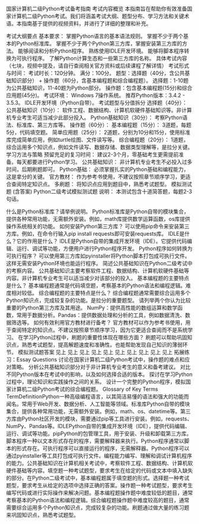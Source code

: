 国家计算机二级Python考试备考指南
考试内容概览
本指南旨在帮助你有效准备国家计算机二级Python考试。我们将涵盖考试大纲、题型分布、学习方法和关键术语。本指南基于提供的视频资料，并进行了详细的整理和补充。

考试大纲要点
基本要求：
掌握Python语言的基本语法规则。
掌握不少于两个基本的Python标准库。
掌握不少于两个Python第三方库，掌握安装第三方库的方法。
能够阅读和分析Python程序。
熟练使用IDLE开发环境。
能够将脚本程序转换为可执行程序。
了解Python计算生态和一些第三方库的名称。
具体考试内容（七块，视频中提及，请自行查阅相关官方资料或后续课程了解详情）
考试形式与时间：
考试时长：120分钟。
满分：100分。
题型：选择题（40分，含公共基础知识部分） + 操作题（60分，含基本编程题和综合编程题）。
选择题：1-10题为公共基础知识，11-40题为Python部分。
操作题：包含基本编程题(15分)和综合应用题(45分)。
考试环境：
Windows 7操作系统。
推荐Python版本：3.4.2 - 3.5.3。
IDLE开发环境（Python自带）。
考试题型与分值拆分
选择题（40分）：
公共基础知识（10分）： 软件工程、数据结构、计算机软硬件基础知识等。非计算机专业考生可适当减少此部分投入。
Python基础知识（30分）： 考察Python语法、标准库、第三方库等。
操作题（60分）：
基本编程题（15分）： 3道题，每题5分，代码填空题。
简单应用题（25分）： 2道题，分别为10分和15分，使用标准库完成简单应用，例如turtle绘图、文件读写等。
综合编程题（20分）： 1道题，综合运用多个知识点，例如文件读写、数据存储、数据类型理解等，是拉分关键。
学习方法与策略
预留充足的复习时间： 建议2-3个月，零基础考生更需提前准备。每天都要进行Python学习。
公共基础知识： 非计算机专业考生不必投入过多时间，后期刷题即可。
Python基础： 必须掌握扎实的Python基础和编程能力，这是拿分的关键。
官方教材： 作为参考书使用，不建议按照章节顺序学习，更适合查阅特定知识点。
多刷题： 将知识点应用到题目中，熟悉考试题型。
模拟测试题 (含答案)
Python二级考试模拟测试题
说明： 本测试包含十道简答题，每题2-3句话。

什么是Python标准库？请举例说明。
Python标准库是Python自带的模块集合，提供各种常用功能，无需额外安装。例如，math库提供数学运算函数，os库提供操作系统相关的功能。
如何安装Python第三方库？
可以使用pip命令来安装第三方库。例如，在命令行输入pip install requests即可安装requests库。
IDLE是什么？它的作用是什么？
IDLE是Python自带的集成开发环境（IDE）。它提供代码编辑、运行、调试等功能，方便用户进行Python程序开发。
Python程序如何转换为可执行程序？
可以使用第三方库如pyinstaller将Python脚本打包成可执行文件。这样无需安装Python环境也能运行程序。
简述公共基础知识在Python二级考试中的考察内容。
公共基础知识主要考察软件工程、数据结构、计算机软硬件基础等内容。非计算机专业考生可以适当减少对该部分的投入。
基本编程题的主要特点是什么？
基本编程题通常是代码填空题，考察基本的Python语法和编程逻辑。难度相对较低。
综合编程题的主要特点是什么？
综合编程题通常需要综合运用多个Python知识点，完成较复杂的功能。是拉分的重要题型。
请列举两个你认为比较重要的Python第三方库及其用途。
NumPy：提供高性能的数组运算和数学函数，常用于数据分析。Pandas：提供数据处理和分析的工具，例如数据清洗、数据筛选等。
如何有效利用官方教材进行备考？
官方教材可以作为参考书使用，用于查阅特定的知识点。不建议按照章节顺序学习，因为它更适合查阅而不是系统学习。
在学习Python过程中，刷题的重要性体现在哪些方面？
刷题可以帮助巩固知识点，熟悉考试题型，提高解题速度和准确性。也能帮助发现自己知识的薄弱环节。
模拟测试题答案
见上
见上
见上
见上
见上
见上
见上
见上
见上
见上
拓展练习：Essay Questions
讨论在国家计算机二级Python考试中，操作题的难点和应对策略。
分析公共基础知识部分对于非计算机专业考生的意义和备考建议。
对比不同Python版本在考试中的影响，以及如何选择合适的版本。
探讨在学习Python过程中，理论知识和实践操作之间的关系。
设计一个完整的Python程序，模拟国家计算机二级Python考试的综合编程题。
Glossary of Key Terms
TermDefinitionPython一种高级编程语言，以其简洁易懂的语法和强大的功能而闻名。常用于Web开发、数据分析、人工智能等领域。标准库Python自带的模块集合，提供各种常用功能，无需额外安装。例如，math、os、datetime等。第三方库由Python社区开发的模块，需要通过pip等工具进行安装。例如，requests、NumPy、Pandas等。IDLEPython自带的集成开发环境（IDE），提供代码编辑、运行、调试等功能。pipPython的包管理工具，用于安装、升级和卸载第三方库。脚本程序一种以文本形式存在的程序，需要解释器来执行。Python程序通常以脚本的形式存在。可执行程序可以直接运行的程序，无需解释器。Python程序可以通过pyinstaller等工具打包成可执行文件。编程能力编写、理解和调试计算机程序的能力。公共基础知识在计算机相关考试中，考察软件工程、数据结构、计算机软硬件基础等内容。填空题一种考试题型，要求考生在给定的代码或文本中填入缺失的部分。在Python二级考试中，基本编程题属于填空题的形式。选择题一种考试题型，要求考生从给定的选项中选择正确的答案。操作题一种考试题型，要求考生编写代码或进行实际操作来解决问题。基本编程题操作题中难度较低的题目，通常考察基本的Python语法和编程逻辑。综合编程题操作题中难度较高的题目，通常需要综合运用多个Python知识点，完成较复杂的功能。刷题通过做大量的练习题来巩固知识点，熟悉考试题型。